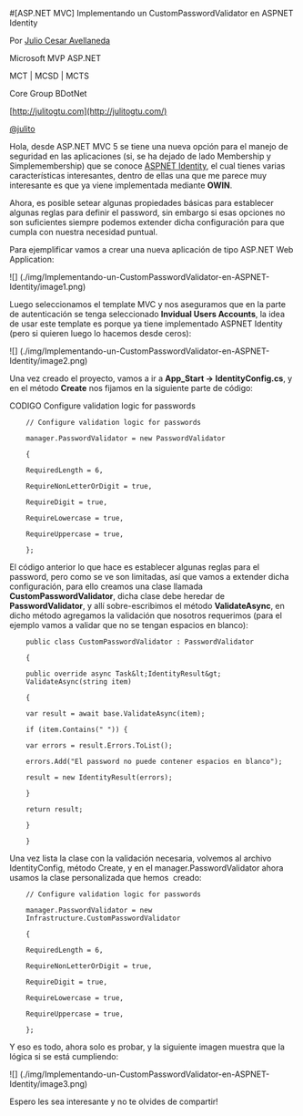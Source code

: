 <properties
	pageTitle="Web API II – Creando un CRUD, trabajando con verbos HTTP"
	description="Implementar fácilmente un CRUD"
	services="web-dev"
	documentationCenter=""
	authors="andygonusa"
	manager=""
	editor="andygonusa"/>

<tags
	ms.service="web-dev"
	ms.workload="identity"
	ms.tgt_pltfrm="na"
	ms.devlang="na"
	ms.topic="how-to-article"
	ms.date="05/16/2016"
	ms.author="andygonusa"/>


#[ASP.NET MVC] Implementando un CustomPasswordValidator en ASPNET Identity


Por [Julio Cesar
Avellaneda](http://mvp.microsoft.com/en-us/MVP/Julio%20Cesar%20Avellaneda-4038198)

Microsoft MVP ASP.NET

MCT | MCSD | MCTS

Core Group BDotNet

[http://julitogtu.com](http://julitogtu.com/)

[@julito](https://twitter.com/julitogtu)


Hola, desde ASP.NET MVC 5 se tiene una nueva opción para el manejo de
seguridad en las aplicaciones (si, se ha dejado de lado Membership y
Simplemembership) que se conoce [ASPNET
Identity](http://www.asp.net/identity), el cual tienes varias
características interesantes, dentro de ellas una que me parece muy
interesante es que ya viene implementada mediante **OWIN**.

Ahora, es posible setear algunas propiedades básicas para establecer
algunas reglas para definir el password, sin embargo si esas opciones no
son suficientes siempre podemos extender dicha configuración para que
cumpla con nuestra necesidad puntual.

Para ejemplificar vamos a crear una nueva aplicación de tipo ASP.NET Web
Application:

![] (./img/Implementando-un-CustomPasswordValidator-en-ASPNET-Identity/image1.png)


Luego seleccionamos el template MVC y nos aseguramos que en la parte de
autenticación se tenga seleccionado **Invidual Users Accounts**, la idea
de usar este template es porque ya tiene implementado ASPNET Identity
(pero si quieren luego lo hacemos desde ceros):

![] (./img/Implementando-un-CustomPasswordValidator-en-ASPNET-Identity/image2.png)


Una vez creado el proyecto, vamos a ir a **App\_Start -&gt;
IdentityConfig.cs**, y en el método **Create** nos fijamos en la
siguiente parte de código:

CODIGO Configure validation logic for passwords

```
    // Configure validation logic for passwords

    manager.PasswordValidator = new PasswordValidator

    {

    RequiredLength = 6,

    RequireNonLetterOrDigit = true,

    RequireDigit = true,

    RequireLowercase = true,

    RequireUppercase = true,

    };
```

El código anterior lo que hace es establecer algunas reglas para el
password, pero como se ve son limitadas, así que vamos a extender dicha
configuración, para ello creamos una clase llamada
**CustomPasswordValidator**, dicha clase debe heredar de
**PasswordValidator**, y allí sobre-escribimos el método
**ValidateAsync**, en dicho método agregamos la validación que nosotros
requerimos (para el ejemplo vamos a validar que no se tengan espacios en
blanco):


```
    public class CustomPasswordValidator : PasswordValidator

    {

    public override async Task&lt;IdentityResult&gt;
    ValidateAsync(string item)

    {

    var result = await base.ValidateAsync(item);

    if (item.Contains(" ")) {

    var errors = result.Errors.ToList();

    errors.Add("El password no puede contener espacios en blanco");

    result = new IdentityResult(errors);

    }

    return result;

    }

    }
```

Una vez lista la clase con la validación necesaria, volvemos al archivo
IdentityConfig, método Create, y en el manager.PasswordValidator ahora
usamos la clase personalizada que hemos  creado:


```
    // Configure validation logic for passwords

    manager.PasswordValidator = new
    Infrastructure.CustomPasswordValidator

    {

    RequiredLength = 6,

    RequireNonLetterOrDigit = true,

    RequireDigit = true,

    RequireLowercase = true,

    RequireUppercase = true,

    };
```

Y eso es todo, ahora solo es probar, y la siguiente imagen muestra que
la lógica si se está cumpliendo:

![] (./img/Implementando-un-CustomPasswordValidator-en-ASPNET-Identity/image3.png)


Espero les sea interesante y no te olvides de compartir!
